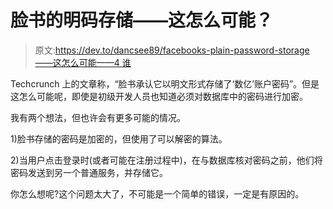 # 脸书的明码存储——这怎么可能？

> 原文:[https://dev.to/dancsee89/facebooks-plain-password-storage——这怎么可能——4 谁](https://dev.to/dancsee89/facebooks-plain-password-storage---how-was-this-possible-4gho)

Techcrunch 上的文章称，“脸书承认它以明文形式存储了‘数亿’账户密码”。但是这怎么可能呢，即使是初级开发人员也知道必须对数据库中的密码进行加密。

我有两个想法，但也许会有更多可能的情况。

1)脸书存储的密码是加密的，但使用了可以解密的算法。

2)当用户点击登录时(或者可能在注册过程中)，在与数据库核对密码之前，他们将密码发送到另一个普通服务，并存储它。

你怎么想呢?这个问题太大了，不可能是一个简单的错误，一定是有原因的。